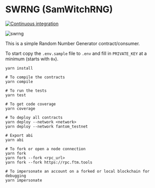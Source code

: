 # SWRNG (SamWitchRNG)

[![Continuous integration](https://github.com/PaintSwap/samwitch-rng/actions/workflows/main.yml/badge.svg)](https://github.com/PaintSwap/samwitch-rng/actions/workflows/main.yml)

![swrng](https://github.com/PaintSwap/samwitch-rng/assets/84033732/977c060f-e6e7-418f-9d44-1012599f41c6)

This is a simple Random Number Generator contract/consumer.

To start copy the `.env.sample` file to `.env` and fill in `PRIVATE_KEY` at a minimum (starts with `0x`).

```shell
yarn install

# To compile the contracts
yarn compile

# To run the tests
yarn test

# To get code coverage
yarn coverage

# To deploy all contracts
yarn deploy --network <network>
yarn deploy --network fantom_testnet

# Export abi
yarn abi

# To fork or open a node connection
yarn fork
yarn fork --fork <rpc_url>
yarn fork --fork https://rpc.ftm.tools

# To impersonate an account on a forked or local blockchain for debugging
yarn impersonate
```
